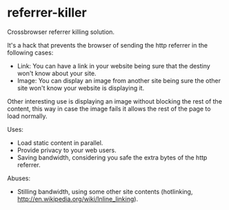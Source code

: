 # referrer-killer

Crossbrowser referrer killing solution.

It's a hack that prevents the browser of sending the http referrer in the following cases:
 * Link: You can have a link in your website being sure that the destiny won't know about your site.
 * Image: You can display an image from another site being sure the other site won't know your website is displaying it.
 
Other interesting use is displaying an image without blocking the rest of the content, this way in case the image fails it allows the rest of the page to load normally.

Uses:
 * Load static content in parallel.
 * Provide privacy to your web users.
 * Saving bandwidth, considering you safe the extra bytes of the http referrer.

Abuses:
 * Stilling bandwidth, using some other site contents (hotlinking, http://en.wikipedia.org/wiki/Inline_linking).
